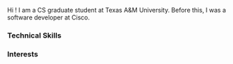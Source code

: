 
Hi !
I am a CS graduate student at Texas A&M University. Before this, I was a software developer at Cisco.

### Technical Skills 
### Interests

